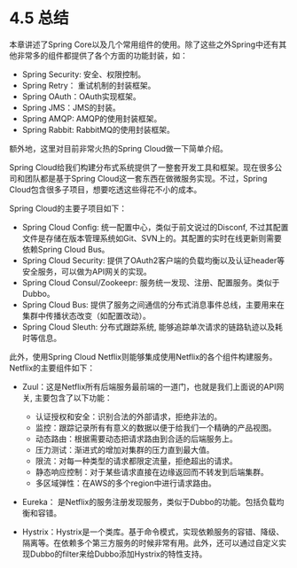 # 4.5 总结

本章讲述了Spring Core以及几个常用组件的使用。除了这些之外Spring中还有其他非常多的组件都提供了各个方面的功能封装，如：

- Spring Security: 安全、权限控制。
- Spring Retry： 重试机制的封装框架。
- Spring OAuth：OAuth实现框架。
- Spring JMS：JMS的封装。
- Spring AMQP: AMQP的使用封装框架。
- Spring Rabbit: RabbitMQ的使用封装框架。

额外地，这里对目前非常火热的Spring Cloud做一下简单介绍。
    
Spring Cloud给我们构建分布式系统提供了一整套开发工具和框架。现在很多公司和团队都是基于Spring Cloud这一套东西在做微服务实现。不过，Spring Cloud包含很多子项目，想要吃透这些得花不小的成本。

Spring Cloud的主要子项目如下：
    
- Spring Cloud Config: 统一配置中心，类似于前文说过的Disconf, 不过其配置文件是存储在版本管理系统如Git、SVN上的。其配置的实时在线更新则需要依赖Spring Cloud Bus。    
- Spring Cloud Security: 提供了OAuth2客户端的负载均衡以及认证header等安全服务，可以做为API网关的实现。
- Spring Cloud Consul/Zookeepr: 服务统一发现、注册、配置服务。类似于Dubbo。
- Spring Cloud Bus: 提供了服务之间通信的分布式消息事件总线，主要用来在集群中传播状态改变（如配置改动）。
- Spring Cloud Sleuth: 分布式跟踪系统, 能够追踪单次请求的链路轨迹以及耗时等信息。

此外，使用Spring Cloud Netflix则能够集成使用Netflix的各个组件构建服务。Netflix的主要组件如下：

- Zuul：这是Netflix所有后端服务最前端的一道门，也就是我们上面说的API网关, 主要包含了以下功能：

    - 认证授权和安全：识别合法的外部请求，拒绝非法的。
    - 监控：跟踪记录所有有意义的数据以便于给我们一个精确的产品视图。
    - 动态路由：根据需要动态把请求路由到合适的后端服务上。
    - 压力测试：渐进式的增加对集群的压力直到最大值。
    - 限流：对每一种类型的请求都限定流量，拒绝超出的请求。
    - 静态响应控制：对于某些请求直接在边缘返回而不转发到后端集群。
    - 多区域弹性：在AWS的多个region中进行请求路由。
    
- Eureka： 是Netflix的服务注册发现服务，类似于Dubbo的功能。包括负载均衡和容错。
- Hystrix：Hystrix是一个类库。基于命令模式，实现依赖服务的容错、降级、隔离等。在依赖多个第三方服务的时候非常有用。此外，还可以通过自定义实现Dubbo的filter来给Dubbo添加Hystrix的特性支持。




